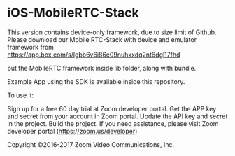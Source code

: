 # iOS-MobileRTC-Stack

This version contains device-only framework, due to size limit of Github. Please download our Mobile RTC-Stack with device and emulator framework from https://app.box.com/s/lgbb6v6i86e09nuhxxdq2nt6dgl17fhd

put the MobileRTC.framework inside lib folder, along with bundle. 

Example App using the SDK is available inside this repository.

To use it: 

Sign up for a free 60 day trial at Zoom developer portal.
Get the APP key and secret from your account in Zoom portal.
Update the API key and secret in the project.
Build the project.
If you need assistance, please visit Zoom developer portal (https://zoom.us/developer)

Copyright ©2016-2017 Zoom Video Communications, Inc.
